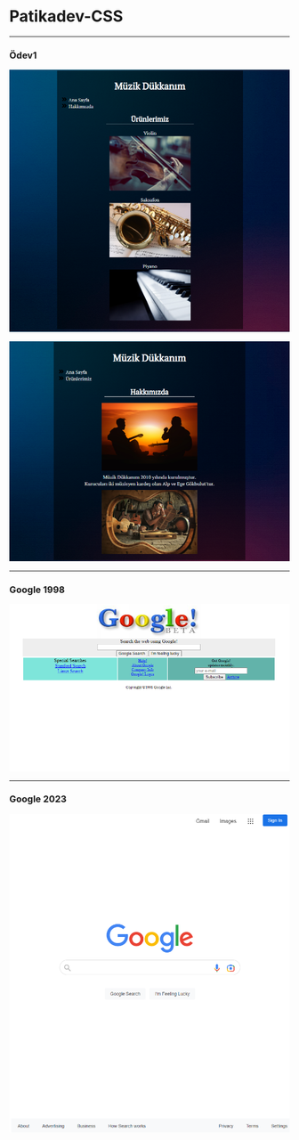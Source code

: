 # Patikadev-CSS

***

### Ödev1

![](https://github.com/zeynepakkaya-1/Patikadev-CSS/blob/main/img/1.png)

![](https://github.com/zeynepakkaya-1/Patikadev-CSS/blob/main/img/2.png)

***

### Google 1998

![](https://github.com/zeynepakkaya-1/Patikadev-CSS/blob/main/Google1998/1.png)

***

### Google 2023

![](https://github.com/zeynepakkaya-1/Patikadev-CSS/blob/main/Google2023/1.png)
